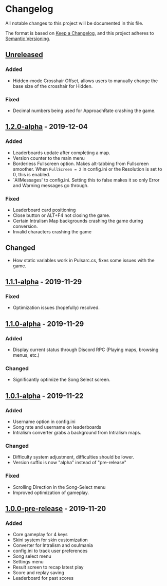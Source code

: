 # Changelog
All notable changes to this project will be documented in this file.

The format is based on [Keep a Changelog](https://keepachangelog.com/en/1.0.0/),
and this project adheres to [Semantic Versioning](https://semver.org/spec/v2.0.0.html).

## [Unreleased]

### Added
- Hidden-mode Crosshair Offset, allows users to manually change the base size of the crosshair for Hidden.

### Fixed
- Decimal numbers being used for ApproachRate crashing the game.

## [1.2.0-alpha] - 2019-12-04

### Added
- Leaderboards update after completing a map.
- Version counter to the main menu
- Borderless Fullscreen option. Makes alt-tabbing from Fullscreen smoother. When `FullScreen = 2` in config.ini or the Resolution is set to 0, this is enabled.
- `AllMessages' to config.ini. Setting this to false makes it so only Error and Warning messages go through.

### Fixed
- Leaderboard card positioning
- Close button or ALT+F4 not closing the game.
- Certain Intralism Map backgrounds crashing the game during conversion.
- Invalid characters crashing the game

## Changed
- How static variables work in Pulsarc.cs, fixes some issues with the game.

## [1.1.1-alpha] - 2019-11-29

### Fixed
- Optimization issues (hopefully) resolved.

## [1.1.0-alpha] - 2019-11-29

### Added
- Display current status through Discord RPC (Playing maps, browsing menus, etc.)

### Changed
- Significantly optimize the Song Select screen.

## [1.0.1-alpha] - 2019-11-22

### Added
- Username option in config.ini
- Song rate and username on leaderboards
- Intralism converter grabs a background from Intralism maps.

### Changed
- Difficulty system adjustment, difficulties should be lower.
- Version suffix is now "alpha" instead of "pre-release"

### Fixed
- Scrolling Direction in the Song-Select menu
- Improved optimization of gameplay.

## [1.0.0-pre-release] - 2019-11-20

### Added
- Core gameplay for 4 keys
- Skini system for skin customization
- Converter for Intralism and osu!mania
- config.ini to track user preferences
- Song select menu
- Settings menu
- Result screen to recap latest play
- Score and replay saving
- Leaderboard for past scores


[unreleased]: https://github.com/PulsarcGame/Pulsarc/compare/v1.2.0-alpha...HEAD
[1.2.0-alpha]: https://github.com/PulsarcGame/Pulsarc/compare/v1.1.1-alpha...v1.2.0-alpha
[1.1.1-alpha]: https://github.com/PulsarcGame/Pulsarc/compare/v1.1.0-alpha...v1.1.1-alpha
[1.1.0-alpha]: https://github.com/PulsarcGame/Pulsarc/compare/v1.0.1-alpha...v1.1.0-alpha
[1.0.1-alpha]: https://github.com/PulsarcGame/Pulsarc/compare/v1.0.0-pre-release...v1.0.1-alpha
[1.0.0-pre-release]: https://github.com/PulsarcGame/Pulsarc/tag/v1.0.0-pre-release

